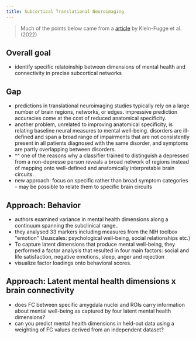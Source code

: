 ```yaml
---
title: Subcortical Translational Neuroimaging
---
```


> Much of the points below came from a [article](https://www.nature.com/articles/s41562-022-01434-3) by Klein-Fugge et al. (2022)

## Overall goal
* identify specific relatoinship between dimensions of mental health and connectivity in precise subcortical networks

## Gap
* predictions in translational neuroimaging studies typically rely on a large number of brain regions, networks, or edges. impressive prediction accuracies come at the cost of reduced anatomical specificity.
* another problem, unrelated to improving anatomical specificity, is relating baseline neural measures to mental well-being. disorders are ill-defined and span a broad range of impairments that are not consistently present in all patients diagnosed with the same disorder, and symptoms are partly overlapping between disorders. 
* ^^ one of the reasons why a classifier trained to distinguish a depressed from a non-depresse person reveals a broad network of regions instead of mapping onto well-defined and anatomically interpretable brain circuits.
* new approach: focus on specific rather than broad symptom categories - may be possible to relate them to specific brain circuits

## Approach: Behavior
* authors examined variance in mental health dimensions along a continuum spanning the subclinical range..
* they analysed 33 markers including measures from the NIH toolbox "emotion" Ususcales: psychological well-being, social relationships etc.)
* To capture latent dimensions that produce mental well-being, they performed a factor analysis that resulted in four main factors: social and life satisfaction, negative emotions, sleep, anger and rejection
* visualize factor loadings onto behavioral scores.

## Approach: Latent mental health dimensions x brain connectivity
* does FC between specific amygdala nuclei and ROIs carry information about mental well-being as captured by four latent mental health dimensions?
* can you predict mental health dimensions in held-out data using a weighting of FC values derived from an independent dataset? 



